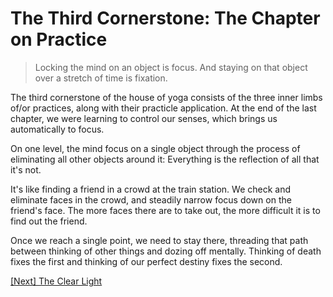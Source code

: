 # The Third Cornerstone: The Chapter on Practice

> Locking the mind on an object is focus. And staying on that object over a stretch of time is fixation.

The third cornerstone of the house of yoga consists of the three inner limbs of/or practices, along with their practicle application. At the end of the last chapter, we were learning to control our senses, which brings us automatically to focus.

On one level, the mind focus on a single object through the process of eliminating all other objects around it: Everything is the reflection of all that it's not.

It's like finding a friend in a crowd at the train station. We check and eliminate faces in the crowd, and steadily narrow focus down on the friend's face. The more faces there are to take out, the more difficult it is to find out the friend.

Once we reach a single point, we need to stay there, threading that path between thinking of other things and dozing off mentally. Thinking of death fixes the first and thinking of our perfect destiny fixes the second.

[\[Next\] The Clear Light](/content/60-the-clear-light.md)
